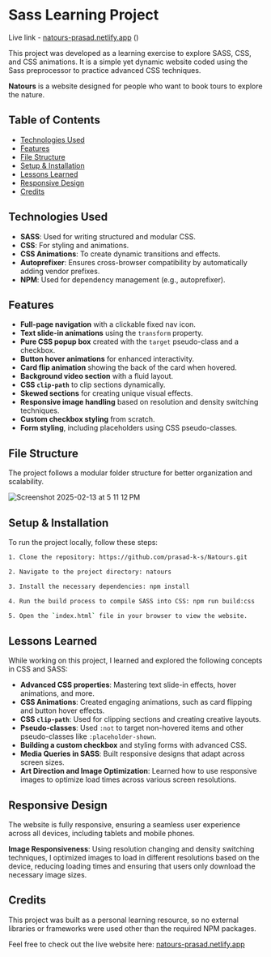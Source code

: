 # Sass Learning Project 

Live link - [natours-prasad.netlify.app](https://natours-prasad.netlify.app) ()

 This project was developed as a learning exercise to explore SASS, CSS, and CSS animations. It is a simple yet dynamic website coded using the Sass preprocessor to practice advanced CSS techniques.  

 **Natours** is a website designed for people who want to book tours to explore the nature.


## Table of Contents

- [Technologies Used](#technologies-used)
- [Features](#features)
- [File Structure](#file-structure)
- [Setup & Installation](#setup--installation)
- [Lessons Learned](#lessons-learned)
- [Responsive Design](#responsive-design)
- [Credits](#credits)

## Technologies Used

- **SASS**: Used for writing structured and modular CSS.
- **CSS**: For styling and animations.
- **CSS Animations**: To create dynamic transitions and effects.
- **Autoprefixer**: Ensures cross-browser compatibility by automatically adding vendor prefixes.
- **NPM**: Used for dependency management (e.g., autoprefixer).

## Features

- **Full-page navigation** with a clickable fixed nav icon.
- **Text slide-in animations** using the `transform` property.
- **Pure CSS popup box** created with the `target` pseudo-class and a checkbox.
- **Button hover animations** for enhanced interactivity.
- **Card flip animation** showing the back of the card when hovered.
- **Background video section** with a fluid layout.
- **CSS `clip-path`** to clip sections dynamically.
- **Skewed sections** for creating unique visual effects.
- **Responsive image handling** based on resolution and density switching techniques.
- **Custom checkbox styling** from scratch.
- **Form styling**, including placeholders using CSS pseudo-classes.
  
## File Structure

The project follows a modular folder structure for better organization and scalability.

![Screenshot 2025-02-13 at 5 11 12 PM](https://github.com/user-attachments/assets/8ebe8a10-647a-46fc-ae7c-ca6b6bc35c5a)

## Setup & Installation

To run the project locally, follow these steps:
```bash
1. Clone the repository: https://github.com/prasad-k-s/Natours.git

2. Navigate to the project directory: natours

3. Install the necessary dependencies: npm install

4. Run the build process to compile SASS into CSS: npm run build:css

5. Open the `index.html` file in your browser to view the website.
```
## Lessons Learned

While working on this project, I learned and explored the following concepts in CSS and SASS:

- **Advanced CSS properties**: Mastering text slide-in effects, hover animations, and more.
- **CSS Animations**: Created engaging animations, such as card flipping and button hover effects.
- **CSS `clip-path`**: Used for clipping sections and creating creative layouts.
- **Pseudo-classes**: Used `:not` to target non-hovered items and other pseudo-classes like `:placeholder-shown`.
- **Building a custom checkbox** and styling forms with advanced CSS.
- **Media Queries in SASS**: Built responsive designs that adapt across screen sizes.
- **Art Direction and Image Optimization**: Learned how to use responsive images to optimize load times across various screen resolutions.

## Responsive Design

The website is fully responsive, ensuring a seamless user experience across all devices, including tablets and mobile phones. 

**Image Responsiveness**: Using resolution changing and density switching techniques, I optimized images to load in different resolutions based on the device, reducing loading times and ensuring that users only download the necessary image sizes.

## Credits

This project was built as a personal learning resource, so no external libraries or frameworks were used other than the required NPM packages.

Feel free to check out the live website here: [natours-prasad.netlify.app](https://natours-prasad.netlify.app)

